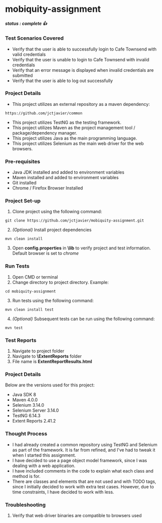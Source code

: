 # mobiquity-assignment
##### status : *complete* :+1:

### Test Scenarios Covered
- Verify that the user is able to successfully login to Cafe Townsend with valid credentials
- Verify that the user is unable to login to Cafe Townsend with invalid credentials
- Verify that an error message is displayed when invalid credentials are submitted
- Verify that the user is able to log out successfully

### Project Details
- This project utilizes an external repository as a maven dependency:
```
https://github.com/jctjavier/common
```
- This project utilizes TestNG as the testing framework.
- This project utilizes Maven as the project management tool / package/dependency manager.
- This project utilizes Java as the main programming language.
- This project utilizes Selenium as the main web driver for the web browsers. 

### Pre-requisites
- Java JDK installed and added to environment variables
- Maven installed and added to environment variables
- Git installed
- Chrome / Firefox Browser Installed

### Project Set-up
1. Clone project using the following command: 
```
git clone https://github.com/jctjavier/mobiquity-assignment.git
```

2. _(Optional)_ Install project dependencies
```
mvn clean install
```

3. Open **config.properties** in **\lib** to verify project and test information. Default browser is set to *chrome*

### Run Tests
1. Open CMD or terminal
2. Change directory to project directory.
Example:
```
cd mobiquity-assignment
```

3. Run tests using the following command:
```
mvn clean install test
```

4. _(Optional)_ Subsequent tests can be run using the following command:
```
mvn test
```

### Test Reports
1. Navigate to project folder
2. Navigate to **\ExtentReports** folder
3. File name is **ExtentReportResults.html**

### Project Details
Below are the versions used for this project:
* Java SDK 8
* Maven 4.0.0
* Selenium 3.14.0
* Selenium Server 3.14.0 
* TestNG 6.14.3
* Extent Reports 2.41.2

### Thought Process
* I had already created a common repository using TestNG and Selenium as part of the framework. It is far from refined, and I've had to tweak it when I started this assignment. 
* I have decided to use a page object model framework, since I was dealing with a web application.
* I have included comments in the code to explain what each class and method is for.
* There are classes and elements that are not used and with TODO tags, since I initially decided to work with extra test cases. However, due to time constraints, I have decided to work with less. 

### Troubleshooting
1. Verify that web driver binaries are compatible to browsers used


